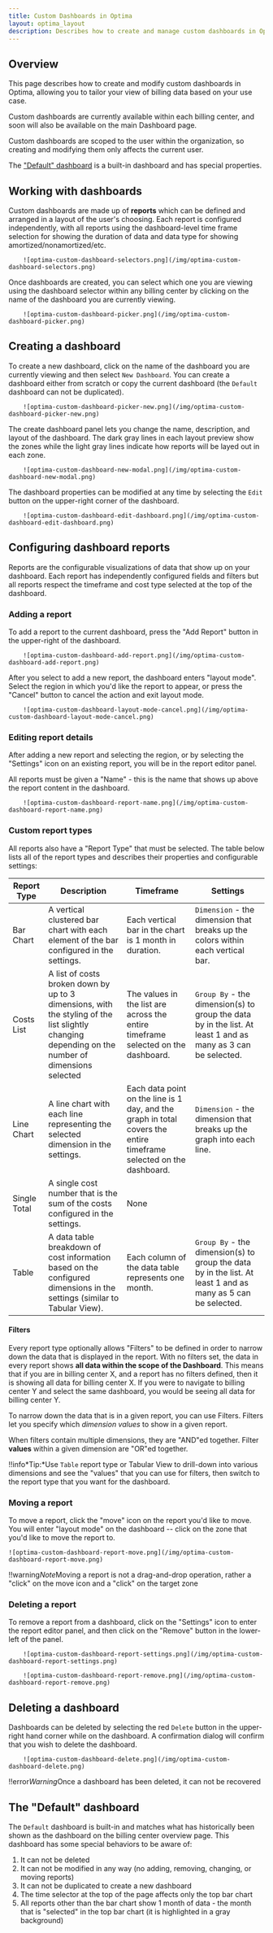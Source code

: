 ```yaml
---
title: Custom Dashboards in Optima
layout: optima_layout
description: Describes how to create and manage custom dashboards in Optima
---
```


## Overview

This page describes how to create and modify custom dashboards in Optima, allowing you to tailor your view of billing data based on your use case.

Custom dashboards are currently available within each billing center, and soon will also be available on the main Dashboard page.

Custom dashboards are scoped to the user within the organization, so creating and modifying them only affects the current user.

The ["Default" dashboard](#the-default-dashboard) is a built-in dashboard and has special properties.

## Working with dashboards

Custom dashboards are made up of **reports** which can be defined and arranged in a layout of the user's choosing. Each report is configured independently, with all reports using the dashboard-level time frame selection for showing the duration of data and data type for showing amortized/nonamortized/etc.

		![optima-custom-dashboard-selectors.png](/img/optima-custom-dashboard-selectors.png)

Once dashboards are created, you can select which one you are viewing using the dashboard selector within any billing center by clicking on the name of the dashboard you are currently viewing.

		![optima-custom-dashboard-picker.png](/img/optima-custom-dashboard-picker.png)

## Creating a dashboard

To create a new dashboard, click on the name of the dashboard you are currently viewing and then select `New Dashboard`. You can create a dashboard either from scratch or copy the current dashboard (the `Default` dashboard can not be duplicated).

		![optima-custom-dashboard-picker-new.png](/img/optima-custom-dashboard-picker-new.png)

The create dashboard panel lets you change the name, description, and layout of the dashboard. The dark gray lines in each layout preview show the zones while the light gray lines indicate how reports will be layed out in each zone.

		![optima-custom-dashboard-new-modal.png](/img/optima-custom-dashboard-new-modal.png)

The dashboard properties can be modified at any time by selecting the `Edit` button on the upper-right corner of the dashboard.

		![optima-custom-dashboard-edit-dashboard.png](/img/optima-custom-dashboard-edit-dashboard.png)

## Configuring dashboard reports

Reports are the configurable visualizations of data that show up on your dashboard. Each report has independently configured fields and filters but all reports respect the timeframe and cost type selected at the top of the dashboard.

### Adding a report

To add a report to the current dashboard, press the "Add Report" button in the upper-right of the dashboard.

		![optima-custom-dashboard-add-report.png](/img/optima-custom-dashboard-add-report.png)

After you select to add a new report, the dashboard enters "layout mode". Select the region in which you'd like the report to appear, or press the "Cancel" button to cancel the action and exit layout mode.

		![optima-custom-dashboard-layout-mode-cancel.png](/img/optima-custom-dashboard-layout-mode-cancel.png)

### Editing report details

After adding a new report and selecting the region, or by selecting the "Settings" icon on an existing report, you will be in the report editor panel.

All reports must be given a "Name" - this is the name that shows up above the report content in the dashboard.

		![optima-custom-dashboard-report-name.png](/img/optima-custom-dashboard-report-name.png)

### Custom report types

All reports also have a "Report Type" that must be selected. The table below lists all of the report types and describes their properties and configurable settings:

Report Type | Description | Timeframe | Settings
----------- | ----------- | --------- | --------
Bar Chart | A vertical clustered bar chart with each element of the bar configured in the settings. | Each vertical bar in the chart is 1 month in duration. | `Dimension` - the dimension that breaks up the colors within each vertical bar.
Costs List | A list of costs broken down by up to 3 dimensions, with the styling of the list slightly changing depending on the number of dimensions selected | The values in the list are across the entire timeframe selected on the dashboard. | `Group By` - the dimension(s) to group the data by in the list. At least 1 and as many as 3 can be selected.
Line Chart | A line chart with each line representing the selected dimension in the settings. | Each data point on the line is 1 day, and the graph in total covers the entire timeframe selected on the dashboard. | `Dimension` - the dimension that breaks up the graph into each line.
Single Total | A single cost number that is the sum of the costs configured in the settings. | None
Table | A data table breakdown of cost information based on the configured dimensions in the settings (similar to Tabular View). | Each column of the data table represents one month. | `Group By` - the dimension(s) to group the data by in the list. At least 1 and as many as 5 can be selected.

#### Filters

Every report type optionally allows "Filters" to be defined in order to narrow down the data that is displayed in the report. With no filters set, the data in every report shows **all data within the scope of the Dashboard**. This means that if you are in billing center X, and a report has no filters defined, then it is showing all data for billing center X. If you were to navigate to billing center Y and select the same dashboard, you would be seeing all data for billing center Y.

To narrow down the data that is in a given report, you can use Filters. Filters let you specify which *dimension values* to show in a given report.

When filters contain multiple dimensions, they are "AND"ed together. Filter **values** within a given dimension are "OR"ed together.

!!info*Tip:*Use `Table` report type or Tabular View to drill-down into various dimensions and see the "values" that you can use for filters, then switch to the report type that you want for the dashboard.

### Moving a report

To move a report, click the "move" icon on the report you'd like to move. You will enter "layout mode" on the dashboard -- click on the zone that you'd like to move the report to.

    ![optima-custom-dashboard-report-move.png](/img/optima-custom-dashboard-report-move.png)

!!warning*Note*Moving a report is not a drag-and-drop operation, rather a "click" on the move icon and a "click" on the target zone

### Deleting a report

To remove a report from a dashboard, click on the "Settings" icon to enter the report editor panel, and then click on the "Remove" button in the lower-left of the panel.

		![optima-custom-dashboard-report-settings.png](/img/optima-custom-dashboard-report-settings.png)

		![optima-custom-dashboard-report-remove.png](/img/optima-custom-dashboard-report-remove.png)

## Deleting a dashboard

Dashboards can be deleted by selecting the red `Delete` button in the upper-right hand corner while on the dashboard. A confirmation dialog will confirm that you wish to delete the dashboard.

		![optima-custom-dashboard-delete.png](/img/optima-custom-dashboard-delete.png)

!!error*Warning*Once a dashboard has been deleted, it can not be recovered

## The "Default" dashboard

The `Default` dashboard is built-in and matches what has historically been shown as the dashboard on the billing center overview page. This dashboard has some special behaviors to be aware of:
1. It can not be deleted
2. It can not be modified in any way (no adding, removing, changing, or moving reports)
3. It can not be duplicated to create a new dashboard
4. The time selector at the top of the page affects only the top bar chart
5. All reports other than the bar chart show 1 month of data - the month that is "selected" in the top bar chart (it is highlighted in a gray background)
